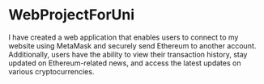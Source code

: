 # WebProjectForUni


I have created a web application that enables users to connect to my website using MetaMask and securely send Ethereum to another account. Additionally, users have the ability to view their transaction history, stay updated on Ethereum-related news, and access the latest updates on various cryptocurrencies.
